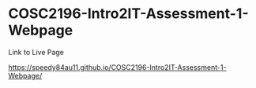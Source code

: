 # COSC2196-Intro2IT-Assessment-1-Webpage

Link to Live Page 

https://speedy84au11.github.io/COSC2196-Intro2IT-Assessment-1-Webpage/
